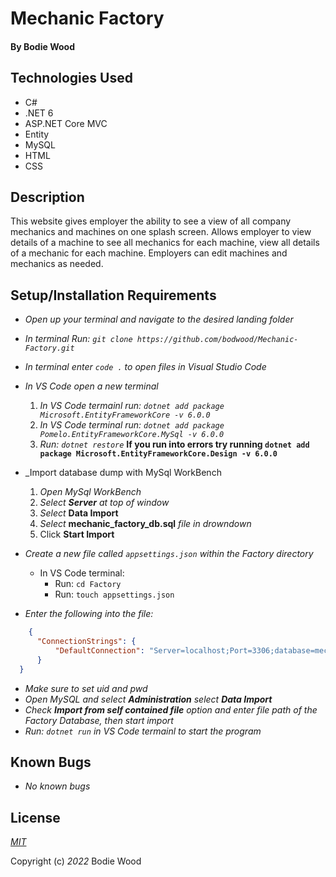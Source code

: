 # Mechanic Factory

#### By Bodie Wood

## Technologies Used

- C#
- .NET 6
- ASP.NET Core MVC
- Entity
- MySQL
- HTML
- CSS

## Description

This website gives employer the ability to see a view of all company mechanics and machines on one splash screen. Allows employer to view details of a machine to see all mechanics for each machine, view all details of a mechanic for each machine. Employers can edit machines and mechanics as needed.

## Setup/Installation Requirements

* _Open up your terminal and navigate to the desired landing folder_
* _In terminal Run:  ```git clone https://github.com/bodwood/Mechanic-Factory.git```_
* _In terminal enter ```code .``` to open files in Visual Studio Code_
* _In VS Code open a new terminal_
  1. _In VS Code termainl run:  ```dotnet add package Microsoft.EntityFrameworkCore -v 6.0.0```_
  2. _In VS Code terminal run:  ```dotnet add package Pomelo.EntityFrameworkCore.MySql -v 6.0.0```_
  3. _Run:  ```dotnet restore```_
  **If you run into errors try running ```dotnet add package Microsoft.EntityFrameworkCore.Design -v 6.0.0```**

* _Import database dump with MySql WorkBench
  1. _Open MySql WorkBench_
  2. _Select **Server** at top of window_
  3. _Select_ **Data Import**
  4. _Select_ **mechanic_factory_db.sql** _file in drowndown_
  5. Click **Start Import**

* _Create a new file called ```appsettings.json``` within the Factory directory_
  *  In VS Code terminal: 
      - Run:  ```cd Factory```
      - Run:  ```touch appsettings.json```
* _Enter the following into the file:_
```json
    {
      "ConnectionStrings": {
          "DefaultConnection": "Server=localhost;Port=3306;database=mechanic_factory_db;uid=[YOUR-USER-HERE];pwd=[YOUR-PASSWORD-HERE];"
      }
  }
```
* _Make sure to set uid and pwd_
* _Open MySQL and select **Administration** select **Data Import**_
* _Check **Import from self contained file** option and enter file path of the Factory Database, then start import_
* _Run: ```dotnet run``` in VS Code termainl to start the program_

## Known Bugs

* _No known bugs_

## License

_[MIT](https://en.wikipedia.org/wiki/MIT_License)_

Copyright (c) _2022_ Bodie Wood